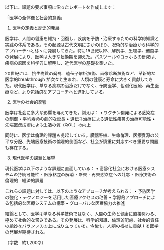 以下に、課題の要求事項に沿ったレポートを作成します：

「医学の全体像と社会的意義」

1. 医学の定義と歴史的発展

医学は、人間の健康を維持・回復し、疾病を予防・治療するための科学的知識と実践の体系である。その起源は古代文明にさかのぼり、呪術的な治療から科学的アプローチへと徐々に発展してきた。特に19世紀以降、解剖学、生理学、細菌学の発展により、医学は大きな転換期を迎えた。パスツールやコッホらの研究は、疾病の原因を科学的に解明し、近代医学の基礎を築いた。

20世紀には、抗生物質の発見、遺伝子解析技術、画像診断技術など、革新的な医学的breakthrough が次々と生まれ、人類の健康と寿命に大きく貢献してきた。現代医学は、単なる疾病の治療だけでなく、予防医学、個別化医療、再生医療など、より包括的なアプローチへと進化している。

2. 医学の社会的影響

医学は社会に多大な影響を与えてきた。例えば：
• ワクチン開発による感染症の制御
• 平均寿命の劇的な延長
• 遺伝子治療による遺伝性疾患の治療可能性
• 先端医療技術による生活の質（QOL）の向上

同時に、医学は倫理的課題も提起している。臓器移植、生命倫理、医療資源の公平な分配、先端医療技術の倫理的側面など、社会が慎重に対応すべき重要な問題も存在する。

3. 現代医学の課題と展望

現代医学は以下のような課題に直面している：
• 高齢化社会における医療システムの持続可能性
• 医療格差の解消
• 新興・再興感染症への対応
• 医療技術の倫理的・経済的課題

これらの課題に対しては、以下のようなアプローチが考えられる：
• 予防医学の強化
• テクノロジーを活用した医療アクセスの改善
• 学際的アプローチによる包括的な医療システムの構築
• グローバルな医療協力の推進

結論として、医学は単なる科学技術ではなく、人間の生命と健康に直接関わる、極めて社会的な営みである。その発展は、科学的知識、倫理的配慮、社会的責任の絶妙なバランンスの上に成り立っている。今後も、人類の福祉に貢献する医学の発展が期待される。

（字数：約1,200字）